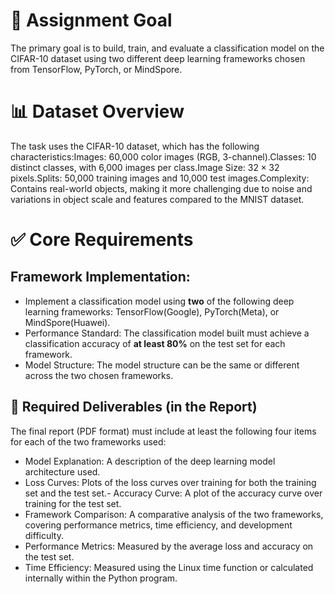 # 🎯 Assignment Goal

The primary goal is to build, train, and evaluate a classification model on the CIFAR-10 dataset using two different deep learning frameworks chosen from TensorFlow, PyTorch, or MindSpore.

# 📊 Dataset Overview
The task uses the CIFAR-10 dataset, which has the following characteristics:Images: 60,000 color images (RGB, 3-channel).Classes: 10 distinct classes, with 6,000 images per class.Image Size: $32 \times 32$ pixels.Splits: 50,000 training images and 10,000 test images.Complexity: Contains real-world objects, making it more challenging due to noise and variations in object scale and features compared to the MNIST dataset.

# ✅ Core Requirements

## Framework Implementation: 

- Implement a classification model using **two** of the following deep learning frameworks: TensorFlow(Google), PyTorch(Meta), or MindSpore(Huawei).
- Performance Standard: The classification model built must achieve a classification accuracy of **at least 80%** on the test set for each framework.
- Model Structure: The model structure can be the same or different across the two chosen frameworks.

## 📝 Required Deliverables (in the Report)

The final report (PDF format) must include at least the following four items for each of the two frameworks used:
- Model Explanation: A description of the deep learning model architecture used.
- Loss Curves: Plots of the loss curves over training for both the training set and the test set.- Accuracy Curve: A plot of the accuracy curve over training for the test set.
- Framework Comparison: A comparative analysis of the two frameworks, covering performance metrics, time efficiency, and development difficulty.
- Performance Metrics: Measured by the average loss and accuracy on the test set.
- Time Efficiency: Measured using the Linux time function or calculated internally within the Python program.